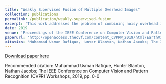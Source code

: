 ```yaml
---
title: "Weakly Supervised Fusion of Multiple Overhead Images"
collection: publications
permalink: /publication/weakly-supervised-fusion
excerpt: 'This work addresses the problem of combining noisy overhead images to make a single high-quality image of a region. Existing fusion methods rely on supervised learning, which requires image quality annotations, or ad hoc criteria, which do not generalize well. We formulate a weakly supervised method, which learns to predict image quality at the pixel-level by optimizing for semantic segmentation. This means our method only requires semantic segmentation labels, not explicit artifact annotations in the input images. We evaluate our method under varying levels of occlusions and clouds. Experimental results show that our method is significantly better than a baseline fusion approach and nearly as good as the ideal case, a single noise-free image.'
date: 2019
venue: 'Proceedings of the IEEE Conference on Computer Vision and Pattern Recognition Workshops'
paperurl: 'http://openaccess.thecvf.com/content_CVPRW_2019/html/EarthVision/Rafique_Weakly_Supervised_Fusion_of_Multiple_Overhead_Images_CVPRW_2019_paper.html'
citation: 'Muhammad Usman Rafique, Hunter Blanton, Nathan Jacobs; The IEEE Conference on Computer Vision and Pattern Recognition (CVPR) Workshops, 2019, pp. 0-0'
---
```


[Download paper here](http://openaccess.thecvf.com/content_CVPRW_2019/papers/EarthVision/Rafique_Weakly_Supervised_Fusion_of_Multiple_Overhead_Images_CVPRW_2019_paper.pdf)

Recommended citation: Muhammad Usman Rafique, Hunter Blanton, Nathan Jacobs; The IEEE Conference on Computer Vision and Pattern Recognition (CVPR) Workshops, 2019, pp. 0-0

